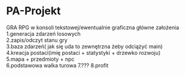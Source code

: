 # PA-Projekt
GRA RPG w konsoli tekstowej/ewentualnie graficzna 
główne założenia  
1.generacja zdarzeń losowych  
2.zapis/odczyt stanu gry    
3.baza zdarzeń( jak się uda to zewnętrzna żeby odciążyć main)     
4.kreacja postaci(imię postaci + statystyki + drzewko rozwoju)    
5.mapa + przedmioty + npc   
6.podstawowa walka turowa 
7.??? 
8.profit  
